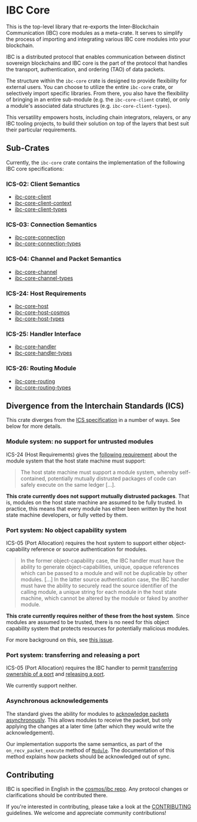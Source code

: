 # IBC Core

This is the top-level library that re-exports the Inter-Blockchain Communication
(IBC) core modules as a meta-crate. It serves to simplify the process of
importing and integrating various IBC core modules into your blockchain.

IBC is a distributed protocol that enables communication between distinct
sovereign blockchains and IBC core is the part of the protocol that handles the
transport, authentication, and ordering (TAO) of data packets.

The structure within the `ibc-core` crate is designed to provide flexibility for
external users. You can choose to utilize the entire `ibc-core` crate, or
selectively import specific libraries. From there, you also have the flexibility
of bringing in an entire sub-module (e.g. the `ibc-core-client` crate), or only
a module's associated data structures (e.g. `ibc-core-client-types`).

This versatility empowers hosts, including chain integrators, relayers, or any
IBC tooling projects, to build their solution on top of the layers that best
suit their particular requirements.

## Sub-Crates

Currently, the `ibc-core` crate contains the implementation of the following IBC
core specifications:

### ICS-02: Client Semantics

- [ibc-core-client](./../ibc-core/ics02-client)
- [ibc-core-client-context](./../ibc-core/ics02-client/context)
- [ibc-core-client-types](./../ibc-core/ics02-client/types)

### ICS-03: Connection Semantics

- [ibc-core-connection](./../ibc-core/ics03-connection)
- [ibc-core-connection-types](./../ibc-core/ics03-connection/types)

### ICS-04: Channel and Packet Semantics

- [ibc-core-channel](./../ibc-core/ics04-channel)
- [ibc-core-channel-types](./../ibc-core/ics04-channel/types)

### ICS-24: Host Requirements

- [ibc-core-host](./../ibc-core/ics24-host)
- [ibc-core-host-cosmos](./../ibc-core/ics24-host/cosmos)
- [ibc-core-host-types](./../ibc-core/ics24-host/types)

### ICS-25: Handler Interface

- [ibc-core-handler](./../ibc-core/ics25-handler)
- [ibc-core-handler-types](./../ibc-core/ics25-handler/types)

### ICS-26: Routing Module

- [ibc-core-routing](./../ibc-core/ics26-routing)
- [ibc-core-routing-types](./../ibc-core/ics26-routing/types)

## Divergence from the Interchain Standards (ICS)

This crate diverges from the [ICS specification](https://github.com/cosmos/ibc)
in a number of ways. See below for more details.

### Module system: no support for untrusted modules

ICS-24 (Host Requirements) gives the [following
requirement](https://github.com/cosmos/ibc/blob/master/spec/core/ics-024-host-requirements/README.md#module-system)
about the module system that the host state machine must support:

> The host state machine must support a module system, whereby self-contained,
> potentially mutually distrusted packages of code can safely execute on the
> same ledger [...].

**This crate currently does not support mutually distrusted packages**. That is,
modules on the host state machine are assumed to be fully trusted. In practice,
this means that every module has either been written by the host state machine
developers, or fully vetted by them.

### Port system: No object capability system

ICS-05 (Port Allocation) requires the host system to support either
object-capability reference or source authentication for modules.

> In the former object-capability case, the IBC handler must have the ability to
> generate object-capabilities, unique, opaque references which can be passed to
> a module and will not be duplicable by other modules. [...] In the latter
> source authentication case, the IBC handler must have the ability to securely
> read the source identifier of the calling module, a unique string for each
> module in the host state machine, which cannot be altered by the module or
> faked by another module.

**This crate currently requires neither of these from the host system**. Since modules are
assumed to be trusted, there is no need for this object capability system that
protects resources for potentially malicious modules.

For more background on this, see [this issue](https://github.com/informalsystems/ibc-rs/issues/2159).

### Port system: transferring and releasing a port

ICS-05 (Port Allocation) requires the IBC handler to permit [transferring
ownership of a
port](https://github.com/cosmos/ibc/tree/master/spec/core/ics-005-port-allocation#transferring-ownership-of-a-port)
and [releasing a
port](https://github.com/cosmos/ibc/tree/master/spec/core/ics-005-port-allocation#releasing-a-port).

We currently support neither.

### Asynchronous acknowledgements

The standard gives the ability for modules to [acknowledge packets
asynchronously](https://github.com/cosmos/ibc/tree/main/spec/core/ics-004-channel-and-packet-semantics#writing-acknowledgements).
This allows modules to receive the packet, but only applying the changes at a
later time (after which they would write the acknowledgement).

Our implementation supports the same semantics, as part of the `on_recv_packet_execute`
method of [`Module`]. The documentation of this method explains how packets should be
acknowledged out of sync.

[`Module`]: https://github.com/cosmos/ibc-rs/blob/main/ibc-core/ics26-routing/src/module.rs

## Contributing

IBC is specified in English in the [cosmos/ibc
repo](https://github.com/cosmos/ibc). Any protocol changes or clarifications
should be contributed there.

If you're interested in contributing, please take a look at the
[CONTRIBUTING](./../CONTRIBUTING.md) guidelines. We welcome and appreciate
community contributions!
